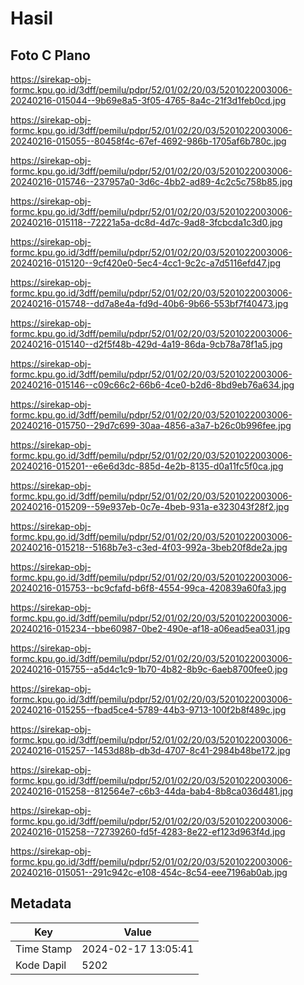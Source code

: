 # Hasil

## Foto C Plano

https://sirekap-obj-formc.kpu.go.id/3dff/pemilu/pdpr/52/01/02/20/03/5201022003006-20240216-015044--9b69e8a5-3f05-4765-8a4c-21f3d1feb0cd.jpg

https://sirekap-obj-formc.kpu.go.id/3dff/pemilu/pdpr/52/01/02/20/03/5201022003006-20240216-015055--80458f4c-67ef-4692-986b-1705af6b780c.jpg

https://sirekap-obj-formc.kpu.go.id/3dff/pemilu/pdpr/52/01/02/20/03/5201022003006-20240216-015746--237957a0-3d6c-4bb2-ad89-4c2c5c758b85.jpg

https://sirekap-obj-formc.kpu.go.id/3dff/pemilu/pdpr/52/01/02/20/03/5201022003006-20240216-015118--72221a5a-dc8d-4d7c-9ad8-3fcbcda1c3d0.jpg

https://sirekap-obj-formc.kpu.go.id/3dff/pemilu/pdpr/52/01/02/20/03/5201022003006-20240216-015120--9cf420e0-5ec4-4cc1-9c2c-a7d5116efd47.jpg

https://sirekap-obj-formc.kpu.go.id/3dff/pemilu/pdpr/52/01/02/20/03/5201022003006-20240216-015748--dd7a8e4a-fd9d-40b6-9b66-553bf7f40473.jpg

https://sirekap-obj-formc.kpu.go.id/3dff/pemilu/pdpr/52/01/02/20/03/5201022003006-20240216-015140--d2f5f48b-429d-4a19-86da-9cb78a78f1a5.jpg

https://sirekap-obj-formc.kpu.go.id/3dff/pemilu/pdpr/52/01/02/20/03/5201022003006-20240216-015146--c09c66c2-66b6-4ce0-b2d6-8bd9eb76a634.jpg

https://sirekap-obj-formc.kpu.go.id/3dff/pemilu/pdpr/52/01/02/20/03/5201022003006-20240216-015750--29d7c699-30aa-4856-a3a7-b26c0b996fee.jpg

https://sirekap-obj-formc.kpu.go.id/3dff/pemilu/pdpr/52/01/02/20/03/5201022003006-20240216-015201--e6e6d3dc-885d-4e2b-8135-d0a11fc5f0ca.jpg

https://sirekap-obj-formc.kpu.go.id/3dff/pemilu/pdpr/52/01/02/20/03/5201022003006-20240216-015209--59e937eb-0c7e-4beb-931a-e323043f28f2.jpg

https://sirekap-obj-formc.kpu.go.id/3dff/pemilu/pdpr/52/01/02/20/03/5201022003006-20240216-015218--5168b7e3-c3ed-4f03-992a-3beb20f8de2a.jpg

https://sirekap-obj-formc.kpu.go.id/3dff/pemilu/pdpr/52/01/02/20/03/5201022003006-20240216-015753--bc9cfafd-b6f8-4554-99ca-420839a60fa3.jpg

https://sirekap-obj-formc.kpu.go.id/3dff/pemilu/pdpr/52/01/02/20/03/5201022003006-20240216-015234--bbe60987-0be2-490e-af18-a06ead5ea031.jpg

https://sirekap-obj-formc.kpu.go.id/3dff/pemilu/pdpr/52/01/02/20/03/5201022003006-20240216-015755--a5d4c1c9-1b70-4b82-8b9c-6aeb8700fee0.jpg

https://sirekap-obj-formc.kpu.go.id/3dff/pemilu/pdpr/52/01/02/20/03/5201022003006-20240216-015255--fbad5ce4-5789-44b3-9713-100f2b8f489c.jpg

https://sirekap-obj-formc.kpu.go.id/3dff/pemilu/pdpr/52/01/02/20/03/5201022003006-20240216-015257--1453d88b-db3d-4707-8c41-2984b48be172.jpg

https://sirekap-obj-formc.kpu.go.id/3dff/pemilu/pdpr/52/01/02/20/03/5201022003006-20240216-015258--812564e7-c6b3-44da-bab4-8b8ca036d481.jpg

https://sirekap-obj-formc.kpu.go.id/3dff/pemilu/pdpr/52/01/02/20/03/5201022003006-20240216-015258--72739260-fd5f-4283-8e22-ef123d963f4d.jpg

https://sirekap-obj-formc.kpu.go.id/3dff/pemilu/pdpr/52/01/02/20/03/5201022003006-20240216-015051--291c942c-e108-454c-8c54-eee7196ab0ab.jpg


## Metadata

| Key        | Value               |
| ---------- | ------------------- |
| Time Stamp | 2024-02-17 13:05:41 |
| Kode Dapil | 5202                |



